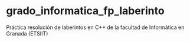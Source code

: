 grado_informatica_fp_laberinto
==============================

Práctica resolución de laberintos en C++ de la facultad de Informática en Granada (ETSIIT)

